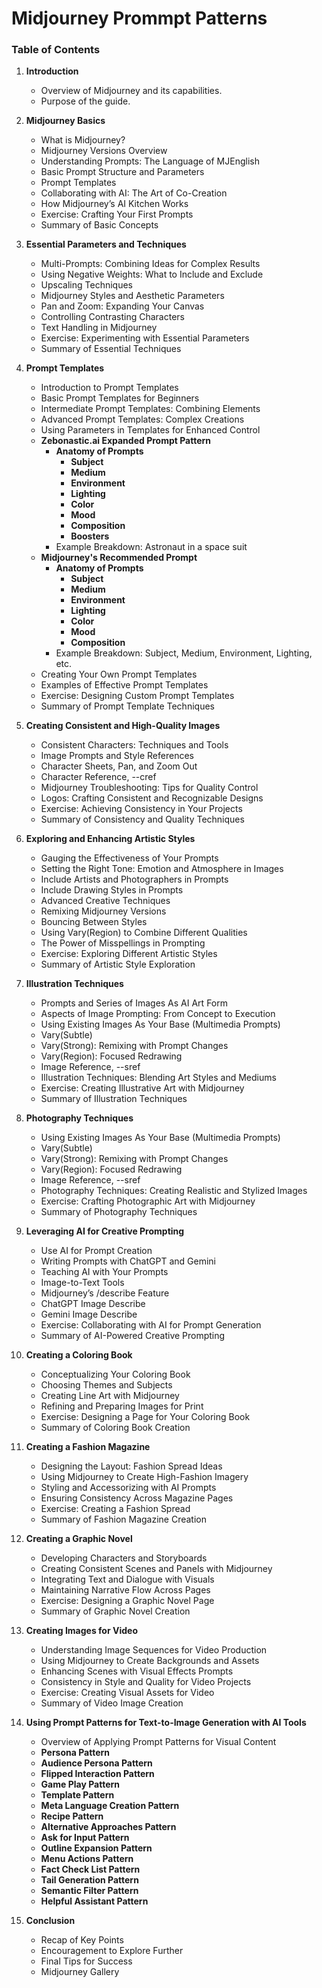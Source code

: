 # Midjourney Prommpt Patterns

### Table of Contents

1. **Introduction**
   - Overview of Midjourney and its capabilities.
   - Purpose of the guide.

2. **Midjourney Basics**
   - What is Midjourney?
   - Midjourney Versions Overview
   - Understanding Prompts: The Language of MJEnglish
   - Basic Prompt Structure and Parameters
   - Prompt Templates
   - Collaborating with AI: The Art of Co-Creation
   - How Midjourney’s AI Kitchen Works
   - Exercise: Crafting Your First Prompts
   - Summary of Basic Concepts

3. **Essential Parameters and Techniques**
   - Multi-Prompts: Combining Ideas for Complex Results
   - Using Negative Weights: What to Include and Exclude
   - Upscaling Techniques
   - Midjourney Styles and Aesthetic Parameters
   - Pan and Zoom: Expanding Your Canvas
   - Controlling Contrasting Characters
   - Text Handling in Midjourney
   - Exercise: Experimenting with Essential Parameters
   - Summary of Essential Techniques

4. **Prompt Templates**
   - Introduction to Prompt Templates
   - Basic Prompt Templates for Beginners
   - Intermediate Prompt Templates: Combining Elements
   - Advanced Prompt Templates: Complex Creations
   - Using Parameters in Templates for Enhanced Control
   - **Zebonastic.ai Expanded Prompt Pattern**
     - **Anatomy of Prompts**
       - **Subject**
       - **Medium**
       - **Environment**
       - **Lighting**
       - **Color**
       - **Mood**
       - **Composition**
       - **Boosters**
     - Example Breakdown: Astronaut in a space suit
   - **Midjourney's Recommended Prompt**
     - **Anatomy of Prompts**
       - **Subject**
       - **Medium**
       - **Environment**
       - **Lighting**
       - **Color**
       - **Mood**
       - **Composition**
     - Example Breakdown: Subject, Medium, Environment, Lighting, etc.
   - Creating Your Own Prompt Templates
   - Examples of Effective Prompt Templates
   - Exercise: Designing Custom Prompt Templates
   - Summary of Prompt Template Techniques

5. **Creating Consistent and High-Quality Images**
   - Consistent Characters: Techniques and Tools
   - Image Prompts and Style References
   - Character Sheets, Pan, and Zoom Out
   - Character Reference, --cref
   - Midjourney Troubleshooting: Tips for Quality Control
   - Logos: Crafting Consistent and Recognizable Designs
   - Exercise: Achieving Consistency in Your Projects
   - Summary of Consistency and Quality Techniques

6. **Exploring and Enhancing Artistic Styles**
   - Gauging the Effectiveness of Your Prompts
   - Setting the Right Tone: Emotion and Atmosphere in Images
   - Include Artists and Photographers in Prompts
   - Include Drawing Styles in Prompts
   - Advanced Creative Techniques
   - Remixing Midjourney Versions
   - Bouncing Between Styles
   - Using Vary(Region) to Combine Different Qualities
   - The Power of Misspellings in Prompting
   - Exercise: Exploring Different Artistic Styles
   - Summary of Artistic Style Exploration

7. **Illustration Techniques**
   - Prompts and Series of Images As AI Art Form
   - Aspects of Image Prompting: From Concept to Execution
   - Using Existing Images As Your Base (Multimedia Prompts)
   - Vary(Subtle)
   - Vary(Strong): Remixing with Prompt Changes
   - Vary(Region): Focused Redrawing
   - Image Reference, --sref
   - Illustration Techniques: Blending Art Styles and Mediums
   - Exercise: Creating Illustrative Art with Midjourney
   - Summary of Illustration Techniques

8. **Photography Techniques**
   - Using Existing Images As Your Base (Multimedia Prompts)
   - Vary(Subtle)
   - Vary(Strong): Remixing with Prompt Changes
   - Vary(Region): Focused Redrawing
   - Image Reference, --sref
   - Photography Techniques: Creating Realistic and Stylized Images
   - Exercise: Crafting Photographic Art with Midjourney
   - Summary of Photography Techniques

9. **Leveraging AI for Creative Prompting**
   - Use AI for Prompt Creation
   - Writing Prompts with ChatGPT and Gemini
   - Teaching AI with Your Prompts
   - Image-to-Text Tools
   - Midjourney’s /describe Feature
   - ChatGPT Image Describe
   - Gemini Image Describe
   - Exercise: Collaborating with AI for Prompt Generation
   - Summary of AI-Powered Creative Prompting

10. **Creating a Coloring Book**
    - Conceptualizing Your Coloring Book
    - Choosing Themes and Subjects
    - Creating Line Art with Midjourney
    - Refining and Preparing Images for Print
    - Exercise: Designing a Page for Your Coloring Book
    - Summary of Coloring Book Creation

11. **Creating a Fashion Magazine**
    - Designing the Layout: Fashion Spread Ideas
    - Using Midjourney to Create High-Fashion Imagery
    - Styling and Accessorizing with AI Prompts
    - Ensuring Consistency Across Magazine Pages
    - Exercise: Creating a Fashion Spread
    - Summary of Fashion Magazine Creation

12. **Creating a Graphic Novel**
    - Developing Characters and Storyboards
    - Creating Consistent Scenes and Panels with Midjourney
    - Integrating Text and Dialogue with Visuals
    - Maintaining Narrative Flow Across Pages
    - Exercise: Designing a Graphic Novel Page
    - Summary of Graphic Novel Creation

13. **Creating Images for Video**
    - Understanding Image Sequences for Video Production
    - Using Midjourney to Create Backgrounds and Assets
    - Enhancing Scenes with Visual Effects Prompts
    - Consistency in Style and Quality for Video Projects
    - Exercise: Creating Visual Assets for Video
    - Summary of Video Image Creation

14. **Using Prompt Patterns for Text-to-Image Generation with AI Tools**
    - Overview of Applying Prompt Patterns for Visual Content
    - **Persona Pattern**
    - **Audience Persona Pattern**
    - **Flipped Interaction Pattern**
    - **Game Play Pattern**
    - **Template Pattern**
    - **Meta Language Creation Pattern**
    - **Recipe Pattern**
    - **Alternative Approaches Pattern**
    - **Ask for Input Pattern**
    - **Outline Expansion Pattern**
    - **Menu Actions Pattern**
    - **Fact Check List Pattern**
    - **Tail Generation Pattern**
    - **Semantic Filter Pattern**
    - **Helpful Assistant Pattern**

15. **Conclusion**
    - Recap of Key Points
    - Encouragement to Explore Further
    - Final Tips for Success
    - Midjourney Gallery

